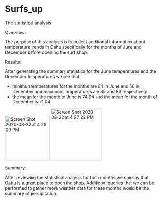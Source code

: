 # Surfs_up

The statistical analysis

Overview:

  The purpose of this analysis is to collect additional information about temperature trends in Oahu specifically for the months of June and December before opening the surf shop. 
  
Results: 

After generating the summary statistics for the June temperatures and the December temperatures we see that 
- minimun temperatures for the months are 64 in June and 56 in December and maximum tamperatures are 85 and 83 respectively
- the mean for the month of June is 74.94 and the mean for the month of December is 71.04

<img width="144" alt="Screen Shot 2020-08-22 at 4 26 09 PM" src="https://user-images.githubusercontent.com/67556541/90965585-6db51500-e497-11ea-9e59-051d602560ae.png">

<img width="167" alt="Screen Shot 2020-08-22 at 4 27 23 PM" src="https://user-images.githubusercontent.com/67556541/90965591-76a5e680-e497-11ea-8b97-35ac0b12a05f.png">

Summary:

After reviewing the statistical analysis for both months we can say that Oahu is a great place to open the shop. Additional queries that we can be performed to gather more weather data for these months would be the summary of percipitation. 
